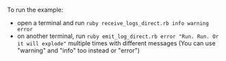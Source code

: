To run the example:
- open a terminal and run `ruby receive_logs_direct.rb info warning error`
- on another terminal, run `ruby emit_log_direct.rb error "Run. Run. Or it will
  explode"` multiple times with different messages (You can use "warning" and "info" too instead or "error")
